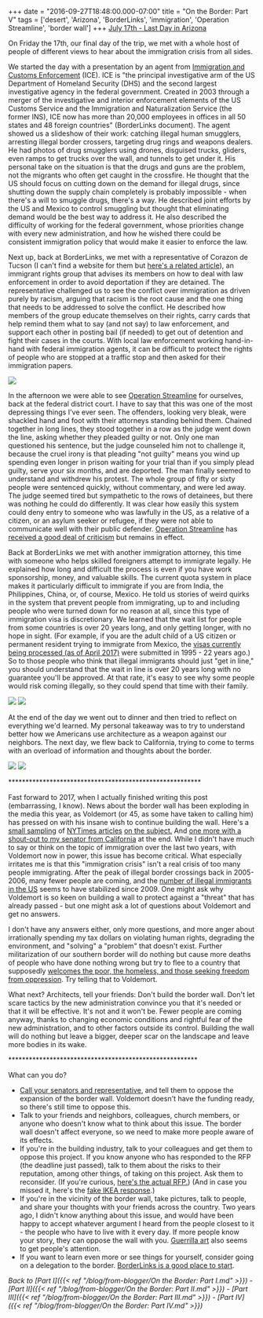 +++
date = "2016-09-27T18:48:00.000-07:00"
title = "On the Border: Part V"
tags = ['desert', 'Arizona', 'BorderLinks', 'immigration', 'Operation Streamline', 'border wall']
+++
<u>July 17th - Last Day in Arizona</u>

On Friday the 17th, our final day of the trip, we met with a whole host of people of different views to hear about the immigration crisis from all sides.

We started the day with a presentation by an agent from [Immigration and Customs Enforcement](https://www.ice.gov/) (ICE).  ICE is "the principal investigative arm of the US Department of Homeland Security (DHS) and the second largest investigative agency in the federal government.  Created in 2003 through a merger of the investigative and interior enforcement elements of the US Customs Service and the Immigration and Naturalization Service (the former INS), ICE now has more than 20,000 employees in offices in all 50 states and 48 foreign countries" (BorderLinks document).  The agent showed us a slideshow of their work: catching illegal human smugglers, arresting illegal border crossers, targeting drug rings and weapons dealers.  He had photos of drug smugglers using drones, disguised trucks, gliders, even ramps to get trucks over the wall, and tunnels to get under it.  His personal take on the situation is that the drugs and guns are the problem, not the migrants who often get caught in the crossfire.  He thought that the US should focus on cutting down on the demand for illegal drugs, since shutting down the supply chain completely is probably impossible - when there's a will to smuggle drugs, there's a way.  He described joint efforts by the US and Mexico to control smuggling but thought that eliminating demand would be the best way to address it.  He also described the difficulty of working for the federal government, whose priorities change with every new administration, and how he wished there could be consistent immigration policy that would make it easier to enforce the law.

Next up, back at BorderLinks, we met with a representative of Corazon de Tucson (I can't find a website for them but [here's a related article](https://detentionwatchnetwork.wordpress.com/2011/06/01/corazon-de-tucson-joins-dwn/)), an immigrant rights group that advises its members on how to deal with law enforcement in order to avoid deportation if they are detained.  The representative challenged us to see the conflict over immigration as driven purely by racism, arguing that racism is the root cause and the one thing that needs to be addressed to solve the conflict.  He described how members of the group educate themselves on their rights, carry cards that help remind them what to say (and not say) to law enforcement, and support each other in posting bail (if needed) to get out of detention and fight their cases in the courts.  With local law enforcement working hand-in-hand with federal immigration agents, it can be difficult to protect the rights of people who are stopped at a traffic stop and then asked for their immigration papers.

<img src="https://2.bp.blogspot.com/-E_oYqIuTR3I/Vjg8DwqHjcI/AAAAAAAAH3E/t-bRKai4Jrw-GZn9YXO3aJHP3_v4akncwCPcB/s1600/IMG_2397.jpg"/>

In the afternoon we were able to see [Operation Streamline](https://en.wikipedia.org/wiki/Operation_Streamline) for ourselves, back at the federal district court.  I have to say that this was one of the most depressing things I've ever seen.  The offenders, looking very bleak, were shackled hand and foot with their attorneys standing behind them.  Chained together in long lines, they stood together in a row as the judge went down the line, asking whether they pleaded guilty or not.  Only one man questioned his sentence, but the judge counseled him not to challenge it, because the cruel irony is that pleading "not guilty" means you wind up spending even longer in prison waiting for your trial than if you simply plead guilty, serve your six months, and are deported.  The man finally seemed to understand and withdrew his protest.  The whole group of fifty or sixty people were sentenced quickly, without commentary, and were led away.  The judge seemed tired but sympathetic to the rows of detainees, but there was nothing he could do differently.  It was clear how easily this system could deny entry to someone who was lawfully in the US, as a relative of a citizen, or an asylum seeker or refugee, if they were not able to communicate well with their public defender.  [Operation Streamline](http://immigrationimpact.com/2015/12/15/operation-streamline-immigration/) has [received a good deal of criticism](https://www.aclu.org/letter/coalition-letter-attorney-general-171-organizations-end-streamline-prosecutions) but remains in effect.

Back at BorderLinks we met with another immigration attorney, this time with someone who helps skilled foreigners attempt to immigrate legally.  He explained how long and difficult the process is even if you have work sponsorship, money, and valuable skills.  The current quota system in place makes it particularly difficult to immigrate if you are from India, the Philippines, China, or, of course, Mexico.  He told us stories of weird quirks in the system that prevent people from immigrating, up to and including people who were turned down for no reason at all, since this type of immigration visa is discretionary.  We learned that the wait list for people from some countries is over 20 years long, and only getting longer, with no hope in sight.  (For example, if you are the adult child of a US citizen or permanent resident trying to immigrate from Mexico, the [visas currently being processed (as of April 2017)](https://travel.state.gov/content/visas/en/law-and-policy/bulletin/2017/visa-bulletin-for-april-2017.html) were submitted in 1995 - 22 years ago.)  So to those people who think that illegal immigrants should just "get in line," you should understand that the wait in line is over 20 years long with no guarantee you'll be approved.  At that rate, it's easy to see why some people would risk coming illegally, so they could spend that time with their family.

<img src="https://2.bp.blogspot.com/-zazAreRkT3I/Vjg8FopPRPI/AAAAAAAAH3c/6S21eJmMfTwqp5T9OGLs5m_6uZ4cpIsVQCPcB/s1600/IMG_2406.jpg"/>

<img src="https://2.bp.blogspot.com/-4BEddPIFcc0/Vjg8GOGa_0I/AAAAAAAAH3k/QrRhU5X7gHkDS1AbcgtU2KqOqm9jLU2mwCPcB/s1600/IMG_2407.jpg"/>

At the end of the day we went out to dinner and then tried to reflect on everything we'd learned.  My personal takeaway was to try to understand better how we Americans use architecture as a weapon against our neighbors.  The next day, we flew back to California, trying to come to terms with an overload of information and thoughts about the border.

<img src="https://1.bp.blogspot.com/-3C1zbXeUtSw/Vjg8Ei4h9SI/AAAAAAAAH3M/lDeWXeQsNJkPmpds_g0DeYpOiukrOuAkgCPcB/s1600/IMG_2402.jpg"/>

<img src="https://3.bp.blogspot.com/-d8_mjLcnr_k/Vjg8IDwLvAI/AAAAAAAAH38/ZAmiUhDHlt4ZNtTOHCU3t7m-iLQJEsMZwCPcB/s1600/IMG_2435.jpg"/>

&ast;&ast;&ast;&ast;&ast;&ast;&ast;&ast;&ast;&ast;&ast;&ast;&ast;&ast;&ast;&ast;&ast;&ast;&ast;&ast;&ast;&ast;&ast;&ast;&ast;&ast;&ast;&ast;&ast;&ast;&ast;&ast;&ast;&ast;&ast;&ast;&ast;&ast;&ast;&ast;&ast;&ast;&ast;&ast;&ast;&ast;&ast;&ast;&ast;&ast;&ast;&ast;&ast;&ast;&ast;&ast;

Fast forward to 2017, when I actually finished writing this post (embarrassing, I know).  News about the border wall has been exploding in the media this year, as Voldemort (or 45, as some have taken to calling him) has pressed on with his insane wish to continue building the wall.  Here's a [small sampling](https://www.nytimes.com/interactive/2017/02/08/world/americas/before-the-wall-life-along-the-us-mexico-border.html?_r=0) of [NYTimes articles](https://www.nytimes.com/2017/02/21/business/economy/mexico-immigration-border-wall.html) [on the subject.](https://www.nytimes.com/2017/03/16/us/politics/donald-trump-border-wall-budget.html)  And [one more with a shout-out to my senator from California](https://www.nytimes.com/2017/04/05/us/politics/john-kelly-homeland-security-border-wall-mexico.html) at the end.  While I didn't have much to say or think on the topic of immigration over the last two years, with Voldemort now in power, this issue has become critical.  What especially irritates me is that this "immigration crisis" isn't a real crisis of too many people immigrating.  After the peak of illegal border crossings back in 2005-2006, many fewer people are coming, and the [number of illegal immigrants in the US](http://www.pewresearch.org/fact-tank/2016/11/03/5-facts-about-illegal-immigration-in-the-u-s/) seems to have stabilized since 2009.  One might ask why Voldemort is so keen on building a wall to protect against a "threat" that has already passed - but one might ask a lot of questions about Voldemort and get no answers.

I don't have any answers either, only more questions, and more anger about irrationally spending my tax dollars on violating human rights, degrading the environment, and "solving" a "problem" that doesn't exist.  Further militarization of our southern border will do nothing but cause more deaths of people who have done nothing wrong but try to flee to a country that supposedly [welcomes the poor, the homeless, and those seeking freedom from oppression](https://en.wikipedia.org/wiki/The_New_Colossus).  Try telling that to Voldemort.

What next?  Architects, tell your friends: Don't build the border wall.  Don't let scare tactics by the new administration convince you that it's needed or that it will be effective.  It's not and it won't be.  Fewer people are coming anyway, thanks to changing economic conditions and rightful fear of the new administration, and to other factors outside its control.  Building the wall will do nothing but leave a bigger, deeper scar on the landscape and leave more bodies in its wake.

&ast;&ast;&ast;&ast;&ast;&ast;&ast;&ast;&ast;&ast;&ast;&ast;&ast;&ast;&ast;&ast;&ast;&ast;&ast;&ast;&ast;&ast;&ast;&ast;&ast;&ast;&ast;&ast;&ast;&ast;&ast;&ast;&ast;&ast;&ast;&ast;&ast;&ast;&ast;&ast;&ast;&ast;&ast;&ast;&ast;&ast;&ast;&ast;&ast;&ast;&ast;&ast;&ast;&ast;&ast;

What can you do?

  *  [Call your senators and representative](https://callyourrep.co/), and tell them to oppose the expansion of the border wall.  Voldemort doesn't have the funding ready, so there's still time to oppose this.
  *  Talk to your friends and neighbors, colleagues, church members, or anyone who doesn't know what to think about this issue.  The border wall doesn't affect everyone, so we need to make more people aware of its effects.
  *  If you're in the building industry, talk to your colleagues and get them to oppose this project.  If you know anyone who has responded to the RFP (the deadline just passed), talk to them about the risks to their reputation, among other things, of taking on this project.  Ask them to reconsider.  (If you're curious, [here's the actual RFP.](https://www.fbo.gov/index?s=opportunity&mode=form&id=cff7de3dac2790e71966a823b73ec024&tab=core&_cview=1))  (And in case you missed it, here's the [fake IKEA response](http://www.the-postillon.com/2017/01/border-wall-ikea.html).)
  *  If you're in the vicinity of the border wall, take pictures, talk to people, and share your thoughts with your friends across the country.  Two years ago, I didn't know anything about this issue, and would have been happy to accept whatever argument I heard from the people closest to it - the people who have to live with it every day.  If more people know your story, they can oppose the wall with you.  [Guerrilla art](https://www.thesun.co.uk/news/2733997/artists-use-colourful-murals-to-decorate-us-mexico-border-wall-and-clever-tricks-to-make-it-disappear/) also seems to get people's attention.
  *  If you want to learn even more or see things for yourself, consider going on a delegation to the border.  [BorderLinks is a good place to start](http://www.borderlinks.org/).

*Back to [Part I]({{< ref "/blog/from-blogger/On the Border: Part I.md" >}})  - [Part II]({{< ref "/blog/from-blogger/On the Border: Part II.md" >}}) - [Part III]({{< ref "/blog/from-blogger/On the Border: Part III.md" >}}) - [Part IV]({{< ref "/blog/from-blogger/On the Border: Part IV.md" >}})*
